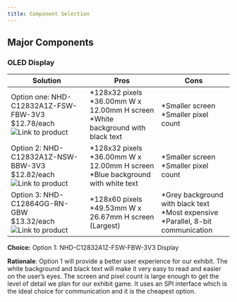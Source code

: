 ```yaml
---
title: Component Selection
---
```


## Major Components
### OLED Display

**Solution** | **Pros** | **Cons**
-------------|----------|----------
 Option one: NHD-C12832A1Z-FSW-FBW-3V3 <br> $12.78/each <br> ![Link to product]("https://www.digikey.com/en/products/detail/newhaven-display-intl/NHD-C12832A1Z-FSW-FBW-3V3/2059236")| *128x32 pixels <br> *36.00mm W x 12.00mm H screen <br> *White background with black text | *Smaller screen <br> *Smaller pixel count
Option 2: NHD-C12832A1Z-NSW-BBW-3V3 <br> $12.82/each <br> ![Link to product](https://www.digikey.com/en/products/detail/newhaven-display-intl/NHD-C12832A1Z-NSW-BBW-3V3/2059235) | *128x32 pixels <br> *36.00mm W x 12.00mm H screen <br> *Blue background with white text | *Smaller screen <br> *Smaller pixel count
Option 3: NHD-C12864GG-RN-GBW <br> $13.32/each <br> ![Link to product](https://www.digikey.com/en/products/detail/newhaven-display-intl/NHD-C12864GG-RN-GBW/1701323) | *128x60 pixels <br> *49.53mm W x 26.67mm H screen (Largest) | *Grey background with black text <br> *Most expensive <br> *Parallel, 8-bit communication

**Choice:** Option 1: NHD-C12832A1Z-FSW-FBW-3V3 Display

**Rationale**: Option 1 will provide a better user experience for our exhibit. The white background and black text will make it very easy to read and easier on the user’s eyes. The screen and pixel count is large enough to get the level of detail we plan for our exhibit game. It uses an SPI interface which is the ideal choice for communication and it is the cheapest option.
